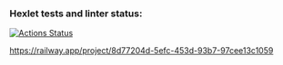 ### Hexlet tests and linter status:
[![Actions Status](https://github.com/BellatorJS/frontend-project-12/workflows/hexlet-check/badge.svg)](https://github.com/BellatorJS/frontend-project-12/actions)




https://railway.app/project/8d77204d-5efc-453d-93b7-97cee13c1059


